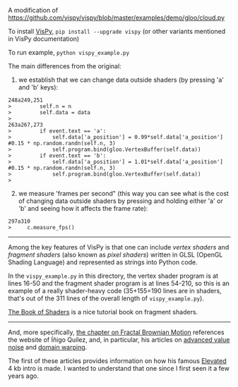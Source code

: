 A modification of https://github.com/vispy/vispy/blob/master/examples/demo/gloo/cloud.py

To install [VisPy](http://vispy.org/), `pip install --upgrade vispy` (or other variants mentioned in VisPy documentation)

To run example, `python vispy_example.py`

The main differences from the original:

1) we establish that we can change data outside shaders (by pressing 'a' and 'b' keys):

```
248a249,251
>         self.n = n
>         self.data = data
>
263a267,273
>         if event.text == 'a':
>             self.data['a_position'] = 0.99*self.data['a_position']  #0.15 * np.random.randn(self.n, 3)                                                                              
>             self.program.bind(gloo.VertexBuffer(self.data))
>         if event.text == 'b':
>             self.data['a_position'] = 1.01*self.data['a_position']  #0.15 * np.random.randn(self.n, 3)                                                                                 
>             self.program.bind(gloo.VertexBuffer(self.data))
>
```

2) we measure 'frames per second" (this way you can see what is the cost of changing data outside shaders by pressing and holding either 'a' or 'b' and seeing how it affects the frame rate): 

```
297a310
>     c.measure_fps()
```

***

Among the key features of VisPy is that one can include _vertex shaders_ and _fragment shaders_ (also known as _pixel shaders_)  written in GLSL (OpenGL Shading Language) and represented as strings into Python code. 

In the `vispy_example.py` in this directory, the vertex shader program is at lines 16-50 and the fragment shader program is at lines 54-210, so this is an example of a really shader-heavy code (35+155=190 lines are in shaders, that's out of the 311 lines of the overall length of `vispy_example.py`).

[The Book of Shaders](https://thebookofshaders.com/) is a nice tutorial book on fragment shaders.

***

And, more specifically, [the chapter on Fractal Brownian Motion](https://thebookofshaders.com/13/) references the website of Íñigo Quílez, and, in particular, his articles on [advanced value noise](http://www.iquilezles.org/www/articles/morenoise/morenoise.htm) and [domain warping](http://www.iquilezles.org/www/articles/warp/warp.htm).

The first of these articles provides information on how his famous [Elevated](http://www.iquilezles.org/prods/index.htm#elevated) 4 kb intro is made. I wanted to understand that one since I first seen it a few years ago.
